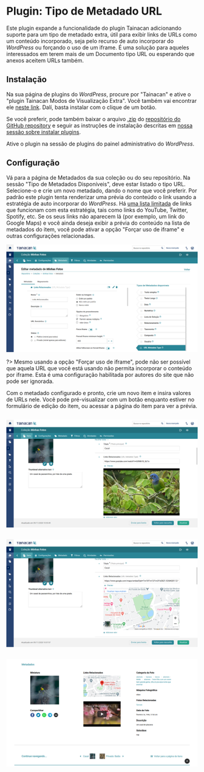 # Plugin: Tipo de Metadado URL

Este plugin expande a funcionalidade do plugin Tainacan adicionando suporte para um tipo de metadado extra, útil para exibir links de URLs como um conteúdo incorporado, seja pelo recurso de auto incorporar do _WordPress_ ou forçando o uso de um iframe. É uma solução para aqueles interessados em terem mais de um Documento tipo URL ou esperando que anexos aceitem URLs também.

## Instalação

Na sua página de plugins do _WordPress_, procure por "Tainacan" e ative o "plugin Tainacan Modos de Visualização Extra". Você também vai encontrar ele [neste link](https://br.wordpress.org/plugins/tainacan-metadata-type-url/). Dalí, basta instalar com o clique de um botão.

Se você preferir, pode também baixar o arquivo [.zip](https://github.com/tainacan/tainacan-metadata-type-url/releases) do [repositório do GitHub repository](https://github.com/tainacan/tainacan-metadata-type-url) e seguir as instruções de instalação descritas em [nossa sessão sobre instalar plugins](/pt-br/plugins#instalando-os-plugins).

Ative o plugin na sessão de plugins do painel administrativo do _WordPress_.

## Configuração

Vá para a página de Metadados da sua coleção ou do seu repositório. Na sessão "Tipo de Metadados Disponíveis", deve estar listado o tipo URL. Selecione-o e crie um novo metadado, dando o nome que você preferir. Por padrão este plugin tenta renderizar uma prévia do conteúdo o link usando a estratégia de auto incorporar do _WordPress_. Há [uma lista limitada](https://wordpress.org/support/article/embeds/#okay-so-what-sites-can-i-embed-from ":ignore") de links que funcionam com esta estratégia, tais como links do YouTube, Twitter, Spotify, etc. Se os seus links não aparecem lá (por exemplo, um link do Google Maps) e você ainda deseja exibir a prévia do conteúdo na lista de metadados do item, você pode ativar a opção "Forçar uso de iframe" e outras configurações relacionadas.

![Capura de tela da página de configuração do metadado](/../_assets/images/plugins_metadata_type_url_screenshot-1.png)

?> Mesmo usando a opção "Forçar uso de iframe", pode não ser possível que aquela URL que você está usando não permita incorporar o conteúdo por iframe. Esta é uma configuração habilitada por autores do site que não pode ser ignorada.

Com o metadado configurado e pronto, crie um novo item e insira valores de URLs nele. Você pode pré-visualizar com um botão enquanto estiver no formulário de edição do item, ou acessar a página do item para ver a prévia.

<div style="display: flex;flex-wrap: wrap; justify-content: space-around;">

![Capura de tela da página de criação do item com um vídeo do YouTube](../_assets/images/plugins_metadata_type_url_screenshot-2.png ":size=380")

![Capura de tela da página de criação do item com um link do Google Maps](../_assets/images/plugins_metadata_type_url_screenshot-3.png ":size=380")

</div>

![Capura de tela da página do item com os links incorporados](../_assets/images/plugins_metadata_type_url_screenshot-4.png)
